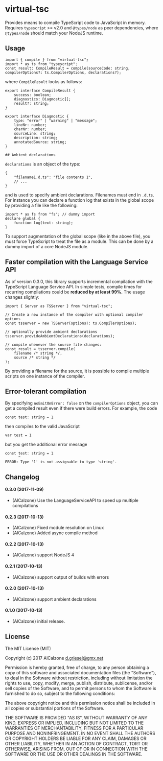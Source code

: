 # virtual-tsc

Provides means to compile TypeScript code to JavaScript in memory. 
Requires `typescript` >= v2.0 and `@types/node` as peer dependencies, where `@types/node` should match your NodeJS runtime.

## Usage

```
import { compile } from "virtual-tsc";
import * as ts from "typescript";
const result: CompileResult = compile(sourceCode: string, compilerOptions?: ts.CompilerOptions, declarations?);
```
where `CompileResult` looks as follows:
```
export interface CompileResult {
	success: boolean;
	diagnostics: Diagnostic[];
	result?: string;
}

export interface Diagnostic {
	type: "error" | "warning" | "message";
	lineNr: number;
	charNr: number;
	sourceLine: string;
	description: string;
	annotatedSource: string;
}

## Ambient declarations

```
`declarations` is an object of the type:
```
{
	"filename1.d.ts": "file contents 1",
	// ...
}
```
and is used to specify ambient declarations. Filenames must end in `.d.ts`. For instance you can declare a function log that exists in the global scope by providing a file like the following:
```
import * as fs from "fs"; // dummy import
declare global {
	function log(text: string);
}
```
To support augmentation of the global scope (like in the above file), you must force TypeScript to treat the file as a module. This can be done by a dummy import of a core NodeJS module.

## Faster compilation with the Language Service API
As of version 0.3.0, this library supports incremental compilation with the TypeScript Language Service API. In simple tests, compile times for recurring compilations could be **reduced by at least 99%**. The usage changes slightly:
```TS
import { Server as TSServer } from "virtual-tsc";

// Create a new instance of the compiler with optional compiler options
const tsserver = new TSServer(options?: ts.CompilerOptions);

// optionally provide ambient declarations
tsserver.provideAmbientDeclarations(declarations);

// compile whenever the source file changes:
const result = tsserver.compile(
	filename /* string */,
	source /* string */
);
```
By providing a filename for the source, it is possible to compile multiple scripts on one instance of the compiler.

## Error-tolerant compilation

By specifying `noEmitOnError: false` on the `compilerOptions` object, you can get a compiled result even if there were build errors. For example, the code
```
const test: string = 1
```
then compiles to the valid JavaScript
```
var test = 1
```
but you get the additional error message
```
const test: string = 1
      ^
ERROR: Type '1' is not assignable to type 'string'.
```

## Changelog

#### 0.3.0 (2017-11-09)
* (AlCalzone) Use the LanguageServiceAPI to speed up multiple compilations

#### 0.2.3 (2017-10-13)
* (AlCalzone) Fixed module resolution on Linux
* (AlCalzone) Added async compile method

#### 0.2.2 (2017-10-13)
* (AlCalzone) support NodeJS 4

#### 0.2.1 (2017-10-13)
* (AlCalzone) support output of builds with errors

#### 0.2.0 (2017-10-13)
* (AlCalzone) support ambient declarations

#### 0.1.0 (2017-10-13)
* (AlCalzone) initial release. 

## License
The MIT License (MIT)

Copyright (c) 2017 AlCalzone <d.griesel@gmx.net>

Permission is hereby granted, free of charge, to any person obtaining a copy
of this software and associated documentation files (the "Software"), to deal
in the Software without restriction, including without limitation the rights
to use, copy, modify, merge, publish, distribute, sublicense, and/or sell
copies of the Software, and to permit persons to whom the Software is
furnished to do so, subject to the following conditions:

The above copyright notice and this permission notice shall be included in
all copies or substantial portions of the Software.

THE SOFTWARE IS PROVIDED "AS IS", WITHOUT WARRANTY OF ANY KIND, EXPRESS OR
IMPLIED, INCLUDING BUT NOT LIMITED TO THE WARRANTIES OF MERCHANTABILITY,
FITNESS FOR A PARTICULAR PURPOSE AND NONINFRINGEMENT. IN NO EVENT SHALL THE
AUTHORS OR COPYRIGHT HOLDERS BE LIABLE FOR ANY CLAIM, DAMAGES OR OTHER
LIABILITY, WHETHER IN AN ACTION OF CONTRACT, TORT OR OTHERWISE, ARISING FROM,
OUT OF OR IN CONNECTION WITH THE SOFTWARE OR THE USE OR OTHER DEALINGS IN
THE SOFTWARE.
